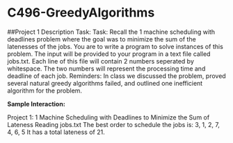 # C496-GreedyAlgorithms

##Project 1 Description Task: 
Task: Recall the 1 machine scheduling with deadlines problem where the goal was to minimize the sum of
the latenesses of the jobs. You are to write a program to solve instances of this problem. The input will be
provided to your program in a text file called jobs.txt. Each line of this file will contain 2 numbers seperated
by whitespace. The two numbers will represent the processing time and deadline of each job.
Reminders: In class we discussed the problem, proved several natural greedy algorithms failed, and outlined
one inefficient algorithm for the problem. 

**Sample Interaction:** 

Project 1: 1 Machine Scheduling with Deadlines to Minimize the Sum of Lateness
Reading jobs.txt
The best order to schedule the jobs is:
3, 1, 2, 7, 4, 6, 5
It has a total lateness of 21.
